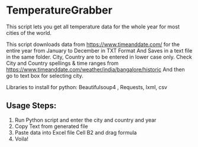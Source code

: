 # TemperatureGrabber
This script lets you get all temperature data for the whole year for most cities of the world. 

This script downloads data from https://www.timeanddate.com/
for the entire year from January to December in TXT Format
And Saves in a text file in the same folder.
City, Country are to be entered in lower case only.
Check City and Country spellings & time ranges from https://www.timeanddate.com/weather/india/bangalore/historic
And then go to text box for selecting city.

Libraries to install for python: Beautifulsoup4 , Requests, lxml, csv

## Usage Steps:

1. Run Python script and enter the city and country and year
2. Copy Text from generated file
3. Paste data into Excel file Cell B2 and drag formula
4. Voila!
